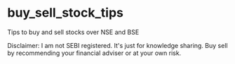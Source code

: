 # buy_sell_stock_tips
Tips to buy and sell stocks over NSE and BSE

Disclaimer: I am not SEBI registered. It's just for knowledge sharing. Buy sell by recommending your financial adviser or at your own risk.
